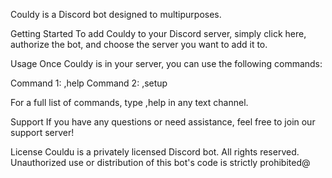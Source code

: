 Couldy is a Discord bot designed to multipurposes.

Getting Started
To add Couldy to your Discord server, simply click here, authorize the bot, and choose the server you want to add it to.

Usage
Once Couldy is in your server, you can use the following commands:

Command 1: ,help
Command 2: ,setup 

For a full list of commands, type ,help in any text channel.

Support
If you have any questions or need assistance, feel free to join our support server!

License
Couldu is a privately licensed Discord bot. All rights reserved. Unauthorized use or distribution of this bot's code is strictly prohibited@
